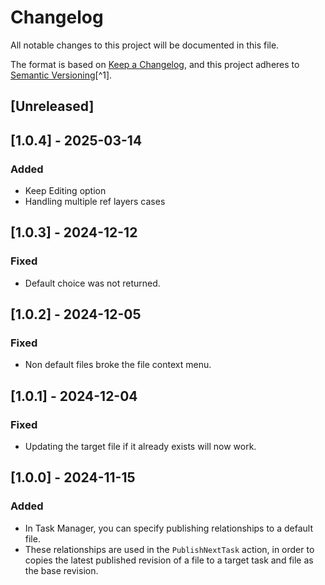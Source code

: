 # Changelog

All notable changes to this project will be documented in this file.

The format is based on [Keep a Changelog](https://keepachangelog.com/en/1.0.0/),
and this project adheres to [Semantic Versioning](https://semver.org/spec/v2.0.0.html)[^1].

<!---
Types of changes

- Added for new features.
- Changed for changes in existing functionality.
- Deprecated for soon-to-be removed features.
- Removed for now removed features.
- Fixed for any bug fixes.
- Security in case of vulnerabilities.

-->

## [Unreleased]

## [1.0.4] - 2025-03-14

### Added

* Keep Editing option
* Handling multiple ref layers cases

## [1.0.3] - 2024-12-12

### Fixed

* Default choice was not returned.

## [1.0.2] - 2024-12-05

### Fixed

* Non default files broke the file context menu.

## [1.0.1] - 2024-12-04

### Fixed

* Updating the target file if it already exists will now work.

## [1.0.0] - 2024-11-15

### Added

* In Task Manager, you can specify publishing relationships to a default file.
* These relationships are used in the `PublishNextTask` action, in order to copies the latest published revision of a file to a target task and file as the base revision.
